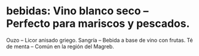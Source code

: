 # bebidas: Vino blanco seco – Perfecto para mariscos y pescados.
Ouzo – Licor anisado griego.
Sangría – Bebida a base de vino con frutas.
Té de menta – Común en la región del Magreb.
